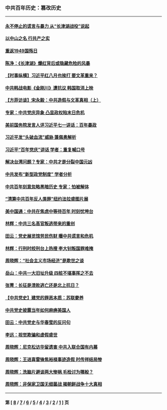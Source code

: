 ### 中共百年历史：篡改历史
---
#### [永不停止的谎言与暴力 从“长津湖战役”说起](../../pages/nf1176115/n13494094.md?05070430) 
#### [以中山之名 行共产之实](../../pages/nf1176115/n13346437.md?05070430) 
#### [重返1949国殇日](../../pages/nf1176115/n13346372.md?05070430) 
#### [陈净：《长津湖》爆红背后或隐藏危险的风暴](../../pages/nf1176115/n13314364.md?05070430) 
#### [【时事纵横】习近平红八月也挨打 要文革重来？](../../pages/nf1176115/n13231393.md?05070430) 
#### [中共韩战电影《金刚川》遭抗议 韩国取消上映](../../pages/nf1176115/n13219114.md?05070430) 
#### [【方菲访谈】宋永毅：中共造假与文革真相（上）](../../pages/nf1176115/n13200760.md?05070430) 
#### [专家：中共党庆异象 凸显政权陷末日危机](../../pages/nf1176115/n13067084.md?05070430) 
#### [美前国务院发言人评习近平七一讲话：百年暴政](../../pages/nf1176115/n13066986.md?05070430) 
#### [习近平发“头破血流”威胁 蓬佩奥解析](../../pages/nf1176115/n13063604.md?05070430) 
#### [习近平“百年党庆”讲话 学者：重复喊口号](../../pages/nf1176115/n13061411.md?05070430) 
#### [解决台湾问题？专家：中共才是分裂中国元凶](../../pages/nf1176115/n13060811.md?05070430) 
#### [中共发布“新型政党制度” 学者分析](../../pages/nf1176115/n13056354.md?05070430) 
#### [中共百年刻意忽略黑暗历史 专家：怕被解体](../../pages/nf1176115/n13056056.md?05070430) 
#### [“清算中共百年反人类罪”纽约法拉盛图片展](../../pages/nf1176115/n13052220.md?05070430) 
#### [美中国通：中共在焦虑中等待百年 时刻忧垮台](../../pages/nf1176115/n13048820.md?05070430) 
#### [林辉：中共三名高官叛逃带来的重创](../../pages/nf1176115/n13035206.md?05070430) 
#### [田云：党史展览馆劳民伤财 曝中共谎言和危机](../../pages/nf1176115/n13033900.md?05070430) 
#### [林辉：行刑时绞刑台上热搜 李大钊叛国罪难掩](../../pages/nf1176115/n13031965.md?05070430) 
#### [周晓辉：“社会主义市场经济”是欺世之谈](../../pages/nf1176115/n13024090.md?05070430) 
#### [岳山：中共一大旧址升级 四桩不堪事挥之不去](../../pages/nf1176115/n13021697.md?05070430) 
#### [张菁：长征是溃败逃亡还是北上抗日？](../../pages/nf1176115/n13020585.md?05070430) 
#### [【中共党史】建党的罪恶本质：苏联豢养](../../pages/nf1176115/n13011888.md?05070430) 
#### [中共党史披露当年如何麻痹美国人](../../pages/nf1176115/n12966400.md?05070430) 
#### [田云：中共党史与华春莹的反问句](../../pages/nf1176115/n12765178.md?05070430) 
#### [李远：视觉欺骗和虚假盛世](../../pages/nf1176115/n12993376.md?05070430) 
#### [周晓辉：尼克松访华留遗害 中共入联合国有内幕](../../pages/nf1176115/n12991422.md?05070430) 
#### [周晓辉：王进喜雷锋焦裕禄事迹造假 时传祥结局惨](../../pages/nf1176115/n12985497.md?05070430) 
#### [周晓辉：洗脑片避谈两大惨祸 毛检讨为哪般？](../../pages/nf1176115/n12971285.md?05070430) 
#### [周晓辉：非保家卫国无细菌战 揭朝鲜战争十大真相](../../pages/nf1176115/n12954161.md?05070430) 

---
#### 第 [ [8](./8.md?05070430) / [7](./7.md?05070430) / [6](./6.md?05070430) / [5](./5.md?05070430) / [4](./4.md?05070430) / [3](./3.md?05070430) / [2](./2.md?05070430) / [1](./1.md?05070430) ] 页
